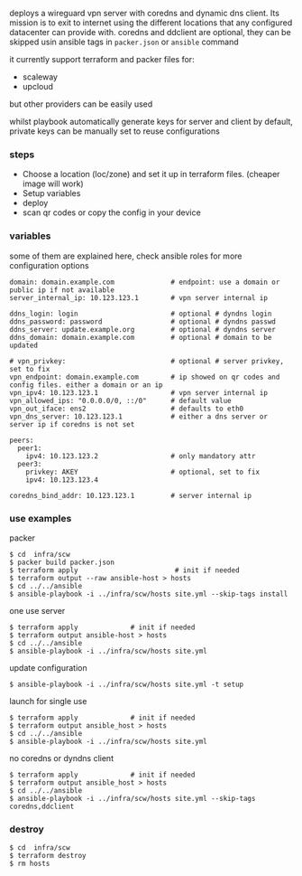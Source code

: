 deploys a wireguard vpn server with coredns and dynamic dns client. Its mission is to exit to internet using the different locations that any configured datacenter can provide with.
coredns and ddclient are optional, they can be skipped usin ansible tags in `packer.json` or `ansible` command

it currently support terraform and packer files for:
- scaleway
- upcloud

but other providers can be easily used

whilst playbook automatically generate keys for server and client by default, private keys can be manually set to reuse configurations


### steps

- Choose a location (loc/zone) and set it up in terraform files. (cheaper image will work)
- Setup variables
- deploy
- scan qr codes or copy the config in your device

### variables
some of them are explained here, check ansible roles for more configuration options

```
domain: domain.example.com              # endpoint: use a domain or public ip if not available
server_internal_ip: 10.123.123.1        # vpn server internal ip

ddns_login: login                       # optional # dyndns login
ddns_password: password                 # optional # dyndns passwd
ddns_server: update.example.org         # optional # dyndns server
ddns_domain: domain.example.com         # optional # domain to be updated

# vpn_privkey:                          # optional # server privkey, set to fix
vpn_endpoint: domain.example.com        # ip showed on qr codes and config files. either a domain or an ip
vpn_ipv4: 10.123.123.1                  # vpn server internal ip
vpn_allowed_ips: "0.0.0.0/0, ::/0"      # default value
vpn_out_iface: ens2                     # defaults to eth0
vpn_dns_server: 10.123.123.1            # either a dns server or server ip if coredns is not set

peers:
  peer1:
    ipv4: 10.123.123.2                  # only mandatory attr
  peer3:
    privkey: AKEY                       # optional, set to fix
    ipv4: 10.123.123.4

coredns_bind_addr: 10.123.123.1         # server internal ip

```

### use examples

packer
```
$ cd  infra/scw
$ packer build packer.json
$ terraform apply                        # init if needed
$ terraform output --raw ansible-host > hosts
$ cd ../../ansible
$ ansible-playbook -i ../infra/scw/hosts site.yml --skip-tags install
```

one use server
```
$ terraform apply             # init if needed
$ terraform output ansible-host > hosts
$ cd ../../ansible
$ ansible-playbook -i ../infra/scw/hosts site.yml
```

update configuration
```
$ ansible-playbook -i ../infra/scw/hosts site.yml -t setup
```

launch for single use
```
$ terraform apply             # init if needed
$ terraform output ansible_host > hosts
$ cd ../../ansible
$ ansible-playbook -i ../infra/scw/hosts site.yml
```

no coredns or dyndns client
```
$ terraform apply             # init if needed
$ terraform output ansible_host > hosts
$ cd ../../ansible
$ ansible-playbook -i ../infra/scw/hosts site.yml --skip-tags coredns,ddclient
```

### destroy

```
$ cd  infra/scw
$ terraform destroy
$ rm hosts
```

